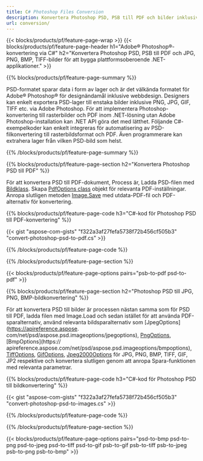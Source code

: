 ```yaml
---
title: C# Photoshop Files Conversion
description: Konvertera Photoshop PSD, PSB till PDF och bilder inklusive BMP, JPG, PNG, TIFF med några rader C#-kod via .NET-biblioteket.
url: conversion/
---
```


{{< blocks/products/pf/feature-page-wrap >}}
{{< blocks/products/pf/feature-page-header h1="Adobe® Photoshop®-konvertering via C#" h2="Konvertera Photoshop PSD, PSB till PDF och JPG, PNG, BMP, TIFF-bilder för att bygga plattformsoberoende .NET-applikationer." >}}

{{% blocks/products/pf/feature-page-summary %}}

PSD-formatet sparar data i form av lager och är det välkända formatet för Adobe® Photoshop® för designändamål inklusive webbdesign. Designers kan enkelt exportera PSD-lager till enstaka bilder inklusive PNG, JPG, GIF, TIFF etc. via Adobe Photoshop. För att implementera Photoshop-konvertering till rasterbilder och PDF inom .NET-lösning utan Adobe Photoshop-installation kan .NET API göra det med lätthet. Följande C#-exempelkoder kan enkelt integreras för automatisering av PSD-filkonvertering till rasterbildsformat och PDF. Även programmerare kan extrahera lager från vilken PSD-bild som helst.


{{% /blocks/products/pf/feature-page-summary %}}

{{% blocks/products/pf/feature-page-section h2="Konvertera Photoshop PSD till PDF" %}}

För att konvertera PSD till PDF-dokument, Process är, Ladda PSD-filen med [Bildklass](https://apireference.aspose.com/net/psd/aspose.psd/image). Skapa [PdfOptions class](https://apireference.aspose.com/net/psd/aspose.psd.imageoptions/pdfoptions) objekt för relevanta PDF-inställningar. Anropa slutligen metoden [Image.Save](https://apireference.aspose.com/net/psd/aspose.psd.image/save/methods/3) med utdata-PDF-fil och PDF-alternativ för konvertering.

{{% blocks/products/pf/feature-page-code h3="C#-kod för Photoshop PSD till PDF-konvertering" %}}

{{< gist "aspose-com-gists" "f322a3af27fefa5738f72b456cf505b3" "convert-photoshop-psd-to-pdf.cs" >}}

{{% /blocks/products/pf/feature-page-code %}}

{{% /blocks/products/pf/feature-page-section %}}

{{< blocks/products/pf/feature-page-options pairs="psb-to-pdf psd-to-pdf" >}}

{{% blocks/products/pf/feature-page-section h2="Photoshop PSD till JPG, PNG, BMP-bildkonvertering" %}}

För att konvertera PSD till bilder är processen nästan samma som för PSD till PDF, ladda filen med Image.Load och sedan istället för att använda PDF-sparalternativ, använd relevanta bildsparalternativ som [JpegOptions](https://apireference.aspose. com/net/psd/aspose.psd.imageoptions/jpegoptions), [PngOptions](https://apireference.aspose.com/net/psd/aspose.psd.imageoptions/pngoptions), [BmpOptions](https:// apireference.aspose.com/net/psd/aspose.psd.imageoptions/bmpoptions), [TiffOptions](https://apireference.aspose.com/net/psd/aspose.psd.imageoptions/tiffoptions), [GifOptions]( https://apireference.aspose.com/net/psd/aspose.psd.imageoptions/gifoptions), [Jpeg2000Options](https://apireference.aspose.com/net/psd/aspose.psd.imageoptions/jpeg2000options) för JPG, PNG, BMP, TIFF, GIF, JP2 respektive och konvertera slutligen genom att anropa Spara-funktionen med relevanta parametrar.


{{% blocks/products/pf/feature-page-code h3="C#-kod för Photoshop PSD till bildkonvertering" %}}

{{< gist "aspose-com-gists" "f322a3af27fefa5738f72b456cf505b3" "convert-photoshop-psd-to-images.cs" >}}

{{% /blocks/products/pf/feature-page-code %}}

{{% /blocks/products/pf/feature-page-section %}}

{{< blocks/products/pf/feature-page-options pairs="psd-to-bmp psd-to-png psd-to-jpeg psd-to-tiff psd-to-gif psb-to-gif psb-to-tiff psb-to-jpeg psb-to-png psb-to-bmp" >}}
